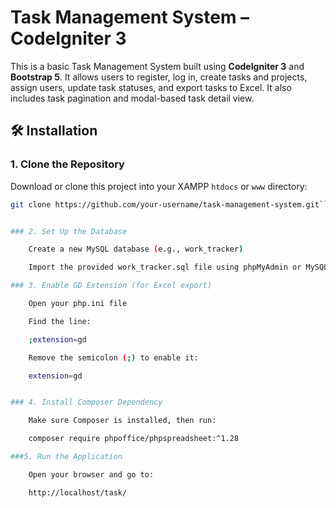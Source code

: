 # Task Management System – CodeIgniter 3

This is a basic Task Management System built using **CodeIgniter 3** and **Bootstrap 5**. It allows users to register, log in, create tasks and projects, assign users, update task statuses, and export tasks to Excel. It also includes task pagination and modal-based task detail view.

## 🛠️ Installation

### 1. Clone the Repository

Download or clone this project into your XAMPP `htdocs` or `www` directory:


```bash
git clone https://github.com/your-username/task-management-system.git```


### 2. Set Up the Database

    Create a new MySQL database (e.g., work_tracker)

    Import the provided work_tracker.sql file using phpMyAdmin or MySQL CLI

### 3. Enable GD Extension (for Excel export)

    Open your php.ini file

    Find the line:

    ;extension=gd

    Remove the semicolon (;) to enable it:

    extension=gd


### 4. Install Composer Dependency

    Make sure Composer is installed, then run:

    composer require phpoffice/phpspreadsheet:^1.28

###5. Run the Application

    Open your browser and go to:

    http://localhost/task/
